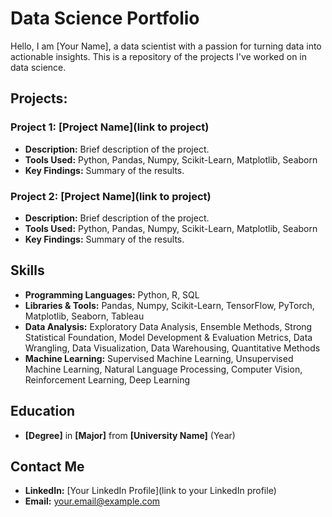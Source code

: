 # Data Science Portfolio

Hello, I am [Your Name], a data scientist with a passion for turning data into actionable insights. This is a repository of the projects I've worked on in data science.

## Projects:

### Project 1: [Project Name](link to project)

- **Description:** Brief description of the project.
- **Tools Used:** Python, Pandas, Numpy, Scikit-Learn, Matplotlib, Seaborn
- **Key Findings:** Summary of the results.

### Project 2: [Project Name](link to project)

- **Description:** Brief description of the project.
- **Tools Used:** Python, Pandas, Numpy, Scikit-Learn, Matplotlib, Seaborn
- **Key Findings:** Summary of the results.

## Skills

- **Programming Languages:** Python, R, SQL
- **Libraries & Tools:** Pandas, Numpy, Scikit-Learn, TensorFlow, PyTorch, Matplotlib, Seaborn, Tableau
- **Data Analysis:** Exploratory Data Analysis, Ensemble Methods, Strong Statistical Foundation, Model Development & Evaluation Metrics, Data Wrangling, Data Visualization, Data Warehousing, Quantitative Methods
- **Machine Learning:** Supervised Machine Learning, Unsupervised Machine Learning, Natural Language Processing, Computer Vision, Reinforcement Learning, Deep Learning

## Education

- **[Degree]** in **[Major]** from **[University Name]** (Year)

## Contact Me

- **LinkedIn:** [Your LinkedIn Profile](link to your LinkedIn profile)
- **Email:** your.email@example.com
